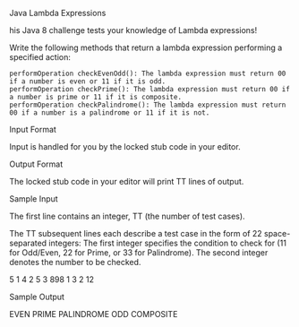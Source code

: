  Java Lambda Expressions 
 
 his Java 8 challenge tests your knowledge of Lambda expressions!

Write the following methods that return a lambda expression performing a specified action:

    performOperation checkEvenOdd(): The lambda expression must return 00 if a number is even or 11 if it is odd.
    performOperation checkPrime(): The lambda expression must return 00 if a number is prime or 11 if it is composite.
    performOperation checkPalindrome(): The lambda expression must return 00 if a number is a palindrome or 11 if it is not.

Input Format

Input is handled for you by the locked stub code in your editor.

Output Format

The locked stub code in your editor will print TT lines of output.

Sample Input

The first line contains an integer, TT (the number of test cases).

The TT subsequent lines each describe a test case in the form of 22 space-separated integers:
The first integer specifies the condition to check for (11 for Odd/Even, 22 for Prime, or 33 for Palindrome). The second integer denotes the number to be checked.

5
1 4
2 5
3 898
1 3
2 12

Sample Output

EVEN
PRIME
PALINDROME
ODD
COMPOSITE

